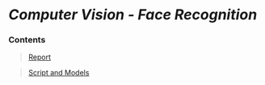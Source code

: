 # _Computer Vision - Face Recognition_

### Contents

> [Report](https://github.com/OJL96/Face_Recognition/files/7213505/Face.Recognition.Report.pdf)

> [Script and Models](https://rb.gy/k2jows)
